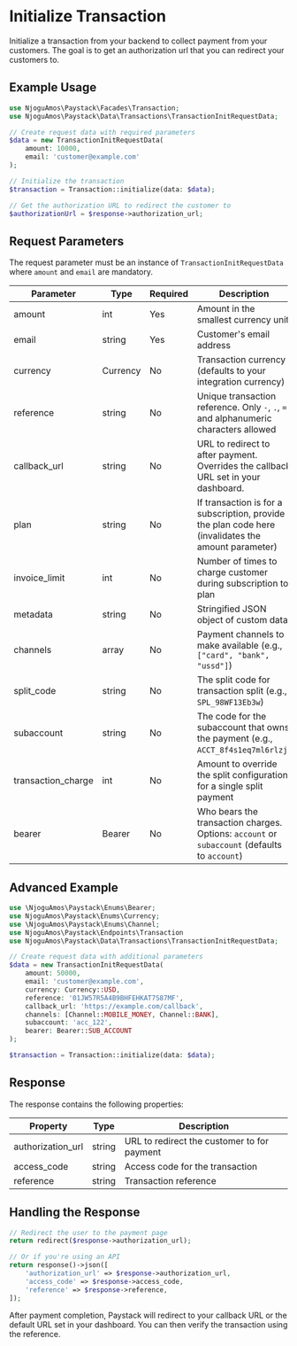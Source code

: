 # Initialize Transaction

Initialize a transaction from your backend to collect payment from your customers. The goal is to get an authorization url that you can redirect your customers to.

## Example Usage

```php
use NjoguAmos\Paystack\Facades\Transaction;
use NjoguAmos\Paystack\Data\Transactions\TransactionInitRequestData;

// Create request data with required parameters
$data = new TransactionInitRequestData(
    amount: 10000,
    email: 'customer@example.com'
);

// Initialize the transaction
$transaction = Transaction::initialize(data: $data);

// Get the authorization URL to redirect the customer to
$authorizationUrl = $response->authorization_url;
```

## Request Parameters

The request parameter must be an instance of `TransactionInitRequestData` where `amount` and `email` are mandatory.

| Parameter          | Type     | Required | Description                                                                                         |
|--------------------|----------|----------|-----------------------------------------------------------------------------------------------------|
| amount             | int      | Yes      | Amount in the smallest currency unit                                                                |
| email              | string   | Yes      | Customer's email address                                                                            |
| currency           | Currency | No       | Transaction currency (defaults to your integration currency)                                        |
| reference          | string   | No       | Unique transaction reference. Only `-`, `.`, `=` and alphanumeric characters allowed                |
| callback_url       | string   | No       | URL to redirect to after payment. Overrides the callback URL set in your dashboard.                 |
| plan               | string   | No       | If transaction is for a subscription, provide the plan code here (invalidates the amount parameter) |
| invoice_limit      | int      | No       | Number of times to charge customer during subscription to plan                                      |
| metadata           | string   | No       | Stringified JSON object of custom data                                                              |
| channels           | array    | No       | Payment channels to make available (e.g., `["card", "bank", "ussd"]`)                               |
| split_code         | string   | No       | The split code for transaction split (e.g., `SPL_98WF13Eb3w`)                                       |
| subaccount         | string   | No       | The code for the subaccount that owns the payment (e.g., `ACCT_8f4s1eq7ml6rlzj`)                    |
| transaction_charge | int      | No       | Amount to override the split configuration for a single split payment                               |
| bearer             | Bearer   | No       | Who bears the transaction charges. Options: `account` or `subaccount` (defaults to `account`)       |


## Advanced Example

```php
use \NjoguAmos\Paystack\Enums\Bearer;
use NjoguAmos\Paystack\Enums\Currency;
use \NjoguAmos\Paystack\Enums\Channel;
use NjoguAmos\Paystack\Endpoints\Transaction
use NjoguAmos\Paystack\Data\Transactions\TransactionInitRequestData;

// Create request data with additional parameters
$data = new TransactionInitRequestData(
    amount: 50000,
    email: 'customer@example.com',
    currency: Currency::USD,
    reference: '01JW57R5A4B9BHFEHKAT7S87MF',
    callback_url: 'https://example.com/callback',
    channels: [Channel::MOBILE_MONEY, Channel::BANK],
    subaccount: 'acc_122',
    bearer: Bearer::SUB_ACCOUNT 
);

$transaction = Transaction::initialize(data: $data);
```

## Response

The response contains the following properties:

| Property          | Type   | Description                                 |
|-------------------|--------|---------------------------------------------|
| authorization_url | string | URL to redirect the customer to for payment |
| access_code       | string | Access code for the transaction             |
| reference         | string | Transaction reference                       |

## Handling the Response

```php
// Redirect the user to the payment page
return redirect($response->authorization_url);

// Or if you're using an API
return response()->json([
    'authorization_url' => $response->authorization_url,
    'access_code' => $response->access_code,
    'reference' => $response->reference,
]);
```

After payment completion, Paystack will redirect to your callback URL or the default URL set in your dashboard. You can then verify the transaction using the reference.